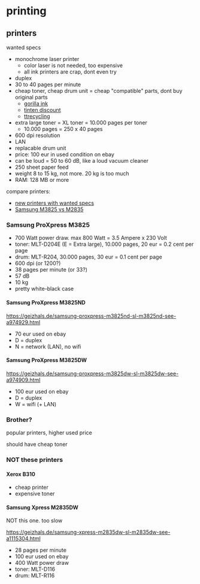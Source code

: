 # printing

## printers

wanted specs

* monochrome laser printer
  * color laser is not needed, too expensive
  * all ink printers are crap, dont even try
* duplex
* 30 to 40 pages per minute
* cheap toner, cheap drum unit = cheap "compatible" parts, dont buy original parts
  * [gorilla ink](https://www.ebay.de/ulk/usr/gorilla-ink)
  * [tinten discount](https://www.ebay.de/str/druckerzubehordiscount)
  * [ttrecycling](https://www.ebay.de/str/ttrecyclingshop)
* extra large toner = XL toner = 10.000 pages per toner
  * 10.000 pages = 250 x 40 pages
* 600 dpi resolution
* LAN
* replacable drum unit
* price: 100 eur in used condition on ebay
* can be loud = 50 to 60 dB, like a loud vacuum cleaner
* 250 sheet paper feed
* weight 8 to 15 kg, not more. 20 kg is too much
* RAM: 128 MB or more

compare printers:

* [new printers with wanted specs](https://geizhals.de/?cat=prl&xf=19151_15000%7E3309_A4%7E716_30%7E718_250%7E719_128%7E720_LAN%7E721_Duplexeinheit%7E9822_1)
* [Samsung M3825 vs M2835](https://geizhals.de/?cmp=1115304&cmp=974929&cmp=974909)

### Samsung ProXpress M3825

* 700 Watt power draw. max 800 Watt = 3.5 Ampere x 230 Volt
* toner: MLT-D204E (E = Extra large), 10.000 pages, 20 eur = 0.2 cent per page
* drum: MLT-R204, 30.000 pages, 30 eur = 0.1 cent per page
* 600 dpi (or 1200?)
* 38 pages per minute (or 33?)
* 57 dB
* 10 kg
* pretty white-black case

#### Samsung ProXpress M3825ND

https://geizhals.de/samsung-proxpress-m3825nd-sl-m3825nd-see-a974929.html

* 70 eur used on ebay
* D = duplex
* N = network (LAN), no wifi

#### Samsung ProXpress M3825DW

https://geizhals.de/samsung-proxpress-m3825dw-sl-m3825dw-see-a974909.html

* 100 eur used on ebay
* D = duplex
* W = wifi (+ LAN)

### Brother?

popular printers, higher used price

should have cheap toner

### NOT these printers

#### Xerox B310

* cheap printer
* expensive toner

#### Samsung Xpress M2835DW

NOT this one. too slow

https://geizhals.de/samsung-xpress-m2835dw-sl-m2835dw-see-a1115304.html

* 28 pages per minute
* 100 eur used on ebay
* 400 Watt power draw
* toner: MLT-D116
* drum: MLT-R116
